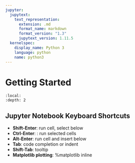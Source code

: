 ```yaml
---
jupyter:
  jupytext:
    text_representation:
      extension: .md
      format_name: markdown
      format_version: "1.3"
      jupytext_version: 1.11.5
  kernelspec:
    display_name: Python 3
    language: python
    name: python3
---
```


# Getting Started

```{contents}
:local:
:depth: 2
```

## Jupyter Notebook Keyboard Shortcuts

- **Shift-Enter**: run cell, select below
- **Ctrl-Enter**: : run selected cells
- **Alt-Enter**: run cell and insert below
- **Tab**: code completion or indent
- **Shift-Tab**: tooltip
- **Matplotlib plotting**: %matplotlib inline
